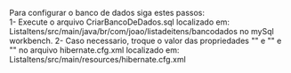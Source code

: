 Para configurar o banco de dados siga estes passos:    
1- Execute o arquivo CriarBancoDeDados.sql localizado em: ListaItens/src/main/java/br/com/joao/listadeitens/bancodados no mySql workbench.
2- Caso necessario, troque o valor das propriedades "<property name="hibernate.connection.username">" e "<property name="hibernate.connection.password">" e "<property name="hibernate.connection.url">" no arquivo hibernate.cfg.xml localizado em: ListaItens/src/main/resources/hibernate.cfg.xml
